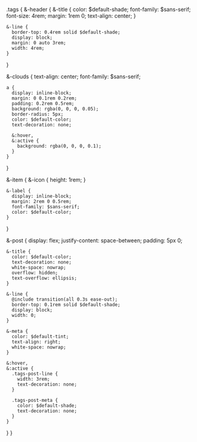.tags {
  &-header {
    &-title {
      color: $default-shade;
      font-family: $sans-serif;
      font-size: 4rem;
      margin: 1rem 0;
      text-align: center;
    }

    &-line {
      border-top: 0.4rem solid $default-shade;
      display: block;
      margin: 0 auto 3rem;
      width: 4rem;
    }
  }

  &-clouds {
    text-align: center;
    font-family: $sans-serif;

    a {
      display: inline-block;
      margin: 0 0.1rem 0.2rem;
      padding: 0.2rem 0.5rem;
      background: rgba(0, 0, 0, 0.05);
      border-radius: 5px;
      color: $default-color;
      text-decoration: none;

      &:hover,
      &:active {
        background: rgba(0, 0, 0, 0.1);
      }
    }
  }

  &-item {
    &-icon {
      height: 1rem;
    }

    &-label {
      display: inline-block;
      margin: 2rem 0 0.5rem;
      font-family: $sans-serif;
      color: $default-color;
    }
  }

  &-post {
    display: flex;
    justify-content: space-between;
    padding: 5px 0;

    &-title {
      color: $default-color;
      text-decoration: none;
      white-space: nowrap;
      overflow: hidden;
      text-overflow: ellipsis;
    }

    &-line {
      @include transition(all 0.3s ease-out);
      border-top: 0.1rem solid $default-shade;
      display: block;
      width: 0;
    }

    &-meta {
      color: $default-tint;
      text-align: right;
      white-space: nowrap;
    }

    &:hover,
    &:active {
      .tags-post-line {
        width: 3rem;
        text-decoration: none;
      }

      .tags-post-meta {
        color: $default-shade;
        text-decoration: none;
      }
    }
  }
}